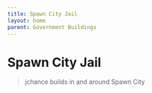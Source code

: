 ```yaml
---
title: Spawn City Jail
layout: home
parent: Government Buildings
---
```


# Spawn City Jail

> jchance builds in and around Spawn City